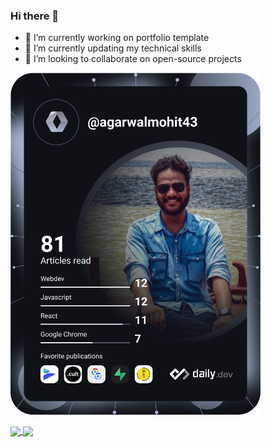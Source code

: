 ### Hi there 👋

<!--
**agarwalmohit43/agarwalmohit43** is a ✨ _special_ ✨ repository because its `README.md` (this file) appears on your GitHub profile.

Here are some ideas to get you started:
-->
- 🔭 I’m currently working on portfolio template
- 🌱 I’m currently updating my technical skills
- 👯 I’m looking to collaborate on open-source projects
<!--- 🤔 I’m looking for help with ... 
- 💬 Ask me about ...
- 📫 How to reach me: ...
- 😄 Pronouns: ...
- ⚡ Fun fact: ...  -->

<!--<a href="https://app.daily.dev/agarwalmohit43"><img src="https://api.daily.dev/devcards/9f1592edee1e4197b440ffae2e9b390f.png?r=j5e" width="400" alt="Mohit Kumar's Dev Card"/></a>-->


<a href="https://app.daily.dev/DailyDevTips"><img src="https://github.com/agarwalmohit43/agarwalmohit43/blob/main/devcard.svg" width="400" alt="Mohit Kumar's Dev Card"/></a>



<a href="#">
  <img align="center" src="https://github-readme-stats.vercel.app/api?username=agarwalmohit43&show_icons=true&theme=onedark" />
</a>
<a href="#">
  <img align="center" src="https://github-readme-stats.vercel.app/api/top-langs/?username=agarwalmohit43&layout=compact" />
</a>
